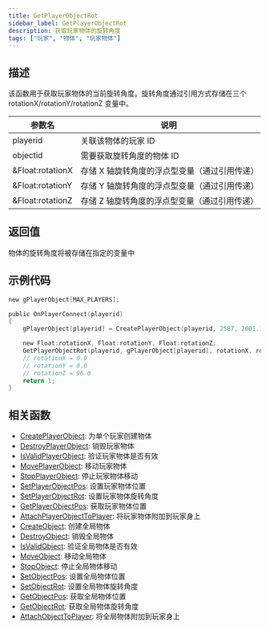 ```yaml
---
title: GetPlayerObjectRot
sidebar_label: GetPlayerObjectRot
description: 获取玩家物体的旋转角度
tags: ["玩家", "物体", "玩家物体"]
---
```


## 描述

该函数用于获取玩家物体的当前旋转角度。旋转角度通过引用方式存储在三个 rotationX/rotationY/rotationZ 变量中。

| 参数名           | 说明                                          |
| ---------------- | --------------------------------------------- |
| playerid         | 关联该物体的玩家 ID                           |
| objectid         | 需要获取旋转角度的物体 ID                     |
| &Float:rotationX | 存储 X 轴旋转角度的浮点型变量（通过引用传递） |
| &Float:rotationY | 存储 Y 轴旋转角度的浮点型变量（通过引用传递） |
| &Float:rotationZ | 存储 Z 轴旋转角度的浮点型变量（通过引用传递） |

## 返回值

物体的旋转角度将被存储在指定的变量中

## 示例代码

```c
new gPlayerObject[MAX_PLAYERS];

public OnPlayerConnect(playerid)
{
    gPlayerObject[playerid] = CreatePlayerObject(playerid, 2587, 2001.195679, 1547.113892, 14.283400, 0.0, 0.0, 96.0);

    new Float:rotationX, Float:rotationY, Float:rotationZ;
    GetPlayerObjectRot(playerid, gPlayerObject[playerid], rotationX, rotationY, rotationZ);
    // rotationX = 0.0
    // rotationY = 0.0
    // rotationZ = 96.0
    return 1;
}
```

## 相关函数

- [CreatePlayerObject](CreatePlayerObject): 为单个玩家创建物体
- [DestroyPlayerObject](DestroyPlayerObject): 销毁玩家物体
- [IsValidPlayerObject](IsValidPlayerObject): 验证玩家物体是否有效
- [MovePlayerObject](MovePlayerObject): 移动玩家物体
- [StopPlayerObject](StopPlayerObject): 停止玩家物体移动
- [SetPlayerObjectPos](SetPlayerObjectPos): 设置玩家物体位置
- [SetPlayerObjectRot](SetPlayerObjectRot): 设置玩家物体旋转角度
- [GetPlayerObjectPos](GetPlayerObjectPos): 获取玩家物体位置
- [AttachPlayerObjectToPlayer](AttachPlayerObjectToPlayer): 将玩家物体附加到玩家身上
- [CreateObject](CreateObject): 创建全局物体
- [DestroyObject](DestroyObject): 销毁全局物体
- [IsValidObject](IsValidObject): 验证全局物体是否有效
- [MoveObject](MoveObject): 移动全局物体
- [StopObject](StopObject): 停止全局物体移动
- [SetObjectPos](SetObjectPos): 设置全局物体位置
- [SetObjectRot](SetObjectRot): 设置全局物体旋转角度
- [GetObjectPos](GetObjectPos): 获取全局物体位置
- [GetObjectRot](GetObjectRot): 获取全局物体旋转角度
- [AttachObjectToPlayer](AttachObjectToPlayer): 将全局物体附加到玩家身上
